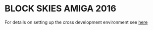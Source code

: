 # BLOCK SKIES AMIGA 2016

For details on setting up the cross development environment see [here](game/docs/BuildingCrossDev.md)
